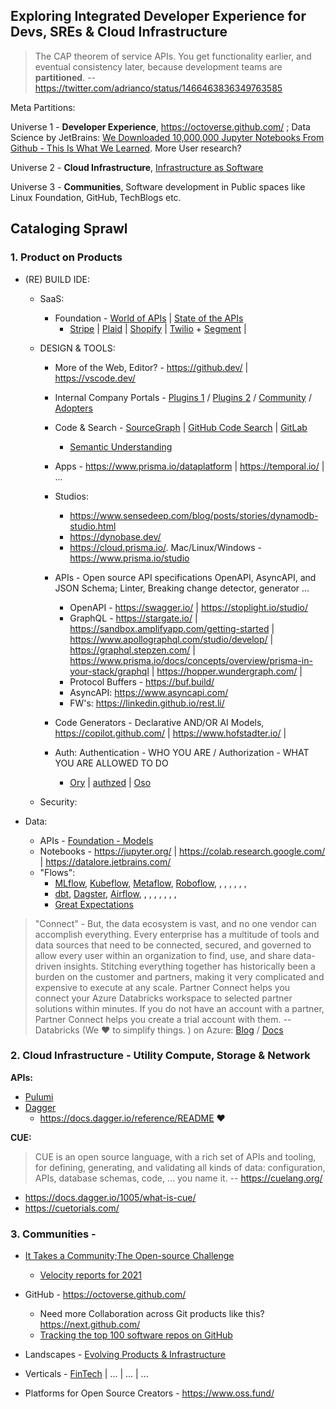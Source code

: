 ## Exploring Integrated Developer Experience for Devs, SREs & Cloud Infrastructure

> The CAP theorem of service APIs. You get functionality earlier, and eventual consistency later, because development teams are **partitioned**. -- https://twitter.com/adrianco/status/1466463836349763585

Meta Partitions:

Universe 1 - **Developer Experience**, https://octoverse.github.com/ ; Data Science by JetBrains: [We Downloaded 10,000,000 Jupyter Notebooks From Github - This Is What We Learned](https://blog.jetbrains.com/datalore/2020/12/17/we-downloaded-10-000-000-jupyter-notebooks-from-github-this-is-what-we-learned/). More User research? 
 
Universe 2 - **Cloud Infrastructure**, [Infrastructure as Software](https://www.reddit.com/r/kubernetes/comments/nz9fxd/infrastructure_as_software_vs_infrastructure_as/)
    
Universe 3 - **Communities**, Software development in Public spaces like Linux Foundation, GitHub, TechBlogs etc. 
  
## Cataloging Sprawl 
 
### 1. Product on Products 

- (RE) BUILD IDE:
  - SaaS:
    - Foundation - [World of APIs](https://www.postman.com/explore) | [State of the APIs](https://www.postman.com/state-of-api/)
      - [Stripe](https://stripe.com/docs) | [Plaid](https://plaid.com/docs/) | [Shopify](https://shopify.dev/api) | [Twilio](https://www.twilio.com/docs) + [Segment](https://segment.com/docs/) | 
      
  - DESIGN & TOOLS:
    - More of the Web, Editor? - https://github.dev/ | https://vscode.dev/ 
    
    - Internal Company Portals - [Plugins 1](https://backstage.io/plugins) / [Plugins 2](https://roadie.io/backstage/plugins/) / [Community](https://github.com/backstage/community) / [Adopters](https://github.com/backstage/backstage/blob/master/ADOPTERS.md)
    
    - Code & Search - [SourceGraph](https://sourcegraph.com/) | [GitHub Code Search](https://github.blog/2021-12-08-improving-github-code-search/) | [GitLab](https://docs.gitlab.com/ee/integration/)
      - [Semantic Understanding](https://github.blog/2021-12-09-introducing-stack-graphs/)
    
    - Apps - https://www.prisma.io/dataplatform | https://temporal.io/ | ...
    
    - Studios: 
      - https://www.sensedeep.com/blog/posts/stories/dynamodb-studio.html
      - https://dynobase.dev/
      - https://cloud.prisma.io/. Mac/Linux/Windows - https://www.prisma.io/studio
    
    - APIs - Open source API specifications OpenAPI, AsyncAPI, and JSON Schema; Linter, Breaking change detector, generator ...
      - OpenAPI -  https://swagger.io/ | https://stoplight.io/studio/
      - GraphQL -  https://stargate.io/ | https://sandbox.amplifyapp.com/getting-started | https://www.apollographql.com/studio/develop/ | https://graphql.stepzen.com/ | https://www.prisma.io/docs/concepts/overview/prisma-in-your-stack/graphql | https://hopper.wundergraph.com/ |
      - Protocol Buffers - https://buf.build/
      - AsyncAPI: https://www.asyncapi.com/
      - FW's: https://linkedin.github.io/rest.li/
  
    - Code Generators - Declarative AND/OR AI Models, https://copilot.github.com/ | https://www.hofstadter.io/ | 
    
    - Auth: Authentication - WHO YOU ARE / Authorization - WHAT YOU ARE ALLOWED TO DO 
      - [Ory](https://medium.com/@oryteam?p=c27702055a31) | [authzed](https://play.authzed.com/) | [Oso](https://www.osohq.com/what-is-oso)

  - Security: 

- Data:
  - APIs - [Foundation - Models](https://openai.com/api/)
  - Notebooks - https://jupyter.org/ | https://colab.research.google.com/ | https://datalore.jetbrains.com/
  - "Flows":
    - [MLflow](https://mlflow.org/), [Kubeflow](https://www.kubeflow.org/), [Metaflow](https://metaflow.org/), [Roboflow](https://roboflow.com/), [](), [](), [](), [](), [](), [](), []()
    - [dbt](https://www.getdbt.com/), [Dagster](https://dagster.io/), [Airflow](https://www.astronomer.io/), [](), [](), [](), [](), [](), [](), [](), []()
    - [Great Expectations](https://greatexpectations.io/)
> "Connect" - But, the data ecosystem is vast, and no one vendor can accomplish everything. Every enterprise has a multitude of tools and data sources that need to be connected, secured, and governed to allow every user within an organization to find, use, and share data-driven insights. Stitching everything together has historically been a burden on the customer and partners, making it very complicated and expensive to execute at any scale. Partner Connect helps you connect your Azure Databricks workspace to selected partner solutions within minutes. If you do not have an account with a partner, Partner Connect helps you create a trial account with them. -- Databricks (We ❤️  to simplify things. ) on Azure: [Blog](https://databricks.com/blog/2021/11/18/now-generally-available-introducing-databricks-partner-connect-to-discover-and-connect-popular-data-and-ai-tools-to-the-lakehouse.html) / [Docs](https://docs.microsoft.com/en-us/azure/databricks/integrations/partners#partner-connect)
    
### 2. Cloud Infrastructure - Utility Compute, Storage & Network

**APIs:**

- [Pulumi](https://www.pulumi.com/registry/) 
- [Dagger](https://dagger.io/)
  - https://docs.dagger.io/reference/README :heart: 

**CUE:**
> CUE is an open source language, with a rich set of APIs and tooling, for defining, generating, and validating all kinds of data: configuration, APIs, database schemas, code, … you name it. -- https://cuelang.org/
* https://docs.dagger.io/1005/what-is-cue/
* https://cuetorials.com/

### 3. Communities - 

- [It Takes a Community;The Open-source Challenge](https://queue.acm.org/detail.cfm?id=3501361)
  - [Velocity reports for 2021](https://github.com/cncf/velocity)

- GitHub - https://octoverse.github.com/
  - Need more Collaboration across Git products like this? https://next.github.com/
  - [Tracking the top 100 software repos on GitHub](https://ght.creativemaybeno.dev/)

- Landscapes - [Evolving Products & Infrastructure](https://landscapes.dev/)

- Verticals - [FinTech](https://developer.gs.com/discover/home) | ... | ... | ...

- Platforms for Open Source Creators - https://www.oss.fund/

